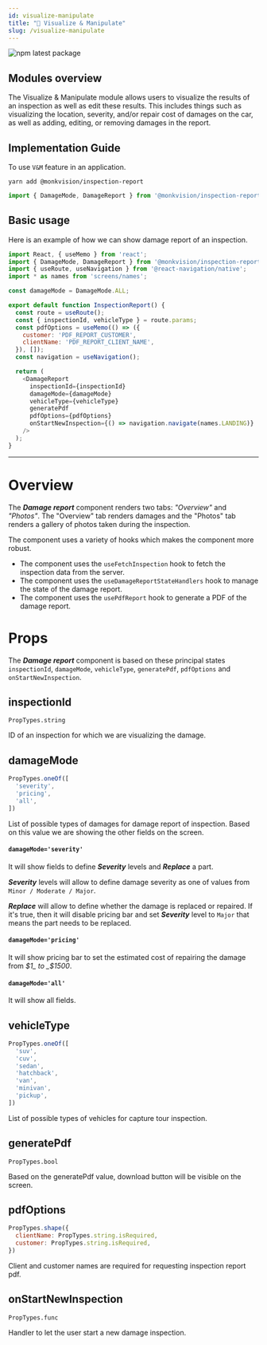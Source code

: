 ```yaml
---
id: visualize-manipulate
title: "🧿 Visualize & Manipulate"
slug: /visualize-manipulate
---
```


![npm latest package](https://img.shields.io/npm/v/@monkvision/camera/latest.svg)

## Modules overview

The Visualize & Manipulate module allows users to visualize the results of an inspection as well as edit these results. This includes things such as visualizing the location, severity, and/or repair cost of damages on the car, as well as adding, editing, or removing damages in the report.

## Implementation Guide
To use `V&M` feature in an application.

```yarn
yarn add @monkvision/inspection-report
```

``` javascript
import { DamageMode, DamageReport } from '@monkvision/inspection-report';
```

## Basic usage

Here is an example of how we can show damage report of an inspection.

```javascript
import React, { useMemo } from 'react';
import { DamageMode, DamageReport } from '@monkvision/inspection-report';
import { useRoute, useNavigation } from '@react-navigation/native';
import * as names from 'screens/names';

const damageMode = DamageMode.ALL;

export default function InspectionReport() {
  const route = useRoute();
  const { inspectionId, vehicleType } = route.params;
  const pdfOptions = useMemo(() => ({
    customer: 'PDF_REPORT_CUSTOMER',
    clientName: 'PDF_REPORT_CLIENT_NAME',
  }), []);
  const navigation = useNavigation();

  return (
    <DamageReport
      inspectionId={inspectionId}
      damageMode={damageMode}
      vehicleType={vehicleType}
      generatePdf
      pdfOptions={pdfOptions}
      onStartNewInspection={() => navigation.navigate(names.LANDING)}
    />
  );
}
```

<hr />

# Overview

The **_Damage report_** component renders two tabs: _"Overview"_ and _"Photos"_. The "Overview" tab renders damages and the "Photos" tab renders a gallery of photos taken during the inspection.

The component uses a variety of hooks which makes the component more robust.
* The component uses the `useFetchInspection` hook to fetch the inspection data from the server.
* The component uses the `useDamageReportStateHandlers` hook to manage the state of the damage report.
* The component uses the `usePdfReport` hook to generate a PDF of the damage report.

# Props

The **_Damage report_** component is based on these principal states `inspectionId`, `damageMode`, `vehicleType`, `generatePdf`, `pdfOptions` and `onStartNewInspection`.

## inspectionId
`PropTypes.string`

ID of an inspection for which we are visualizing the damage.

## damageMode
```javascript
PropTypes.oneOf([
  'severity',
  'pricing',
  'all',
])
```

List of possible types of damages for damage report of inspection. Based on this value we are showing the other fields on the screen.

#### `damageMode='severity'`
It will show fields to define **_Severity_** levels and **_Replace_** a part.

**_Severity_** levels will allow to define damage severity as one of values from `Minor / Moderate / Major`.

**_Replace_** will allow to define whether the damage is replaced or repaired. If it's true, then it will disable pricing bar and set **_Severity_** level to `Major` that means the part needs to be replaced.

#### `damageMode='pricing'`
It will show pricing bar to set the estimated cost of repairing the damage from _$1_ to _$1500_.

#### `damageMode='all'`
It will show all fields.

## vehicleType
```javascript
PropTypes.oneOf([
  'suv',
  'cuv',
  'sedan',
  'hatchback',
  'van',
  'minivan',
  'pickup',
])
```

List of possible types of vehicles for capture tour inspection.

## generatePdf
`PropTypes.bool`

Based on the generatePdf value, download button will be visible on the screen.

## pdfOptions
```javascript
PropTypes.shape({
  clientName: PropTypes.string.isRequired,
  customer: PropTypes.string.isRequired,
})
```

Client and customer names are required for requesting inspection report pdf.

## onStartNewInspection
`PropTypes.func`

Handler to let the user start a new damage inspection.

